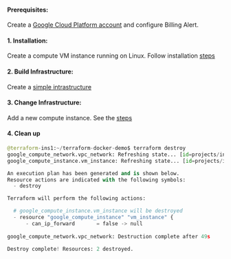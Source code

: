 #### Prerequisites:
Create a [Google Cloud Platform account](https://console.cloud.google.com/freetrial/) and configure Billing Alert.

#### 1. Installation:
Create a compute VM instance running on Linux.
Follow installation [steps](https://github.com/juliehub/Terraform-Practice/blob/master/terraform_installation_gcp.md)

#### 2. Build Infrastructure:
Create a [simple intrastructure](https://github.com/juliehub/Terraform-Practice/blob/master/build_infra_gcp.md)

#### 3. Change Infrastructure:
Add a new compute instance. See the [steps](https://github.com/juliehub/Terraform-Practice/blob/master/change_gcp.md)

#### 4. Clean up
```python
@terraform-ins1:~/terraform-docker-demo$ terraform destroy
google_compute_network.vpc_network: Refreshing state... [id=projects/indigo-winter-286100/global/networks/terraform-network]
google_compute_instance.vm_instance: Refreshing state... [id=projects/indigo-winter-286100/zones/australia-southeast1-b/instances/terraform-instance]

An execution plan has been generated and is shown below.
Resource actions are indicated with the following symbols:
  - destroy

Terraform will perform the following actions:

  # google_compute_instance.vm_instance will be destroyed
  - resource "google_compute_instance" "vm_instance" {
      - can_ip_forward       = false -> null
    
google_compute_network.vpc_network: Destruction complete after 49s

Destroy complete! Resources: 2 destroyed.
```
